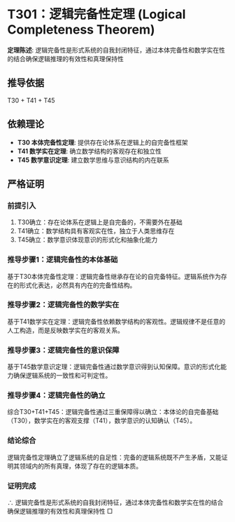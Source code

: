 # T301：逻辑完备性定理 (Logical Completeness Theorem)

**定理陈述**: 逻辑完备性是形式系统的自我封闭特征，通过本体完备性和数学实在性的结合确保逻辑推理的有效性和真理保持性

## 推导依据
T30 + T41 + T45

## 依赖理论
- **T30 本体完备性定理**: 提供存在论体系在逻辑上的自完备性框架
- **T41 数学实在定理**: 确立数学结构的客观存在和独立性
- **T45 数学意识定理**: 建立数学思维与意识结构的内在联系

## 严格证明

### 前提引入
1. T30确立：存在论体系在逻辑上是自完备的，不需要外在基础
2. T41确立：数学结构具有客观实在性，独立于人类思维存在
3. T45确立：数学意识体现意识的形式化和抽象化能力

### 推导步骤1：逻辑完备性的本体基础
基于T30本体完备性定理：逻辑完备性继承存在论的自完备特征。逻辑系统作为存在的形式化表达，必然具有内在的完备性结构。

### 推导步骤2：逻辑完备性的数学实在
基于T41数学实在定理：逻辑完备性依赖数学结构的客观性。逻辑规律不是任意的人工构造，而是反映数学实在的客观关系。

### 推导步骤3：逻辑完备性的意识保障
基于T45数学意识定理：逻辑完备性通过数学意识得到认知保障。意识的形式化能力确保逻辑系统的一致性和可判定性。

### 推导步骤4：逻辑完备性的确立
综合T30+T41+T45：逻辑完备性通过三重保障得以确立：本体论的自完备基础（T30），数学实在的客观支撑（T41），数学意识的认知确认（T45）。

### 结论综合
逻辑完备性定理确立了逻辑系统的自足性：完备的逻辑系统既不产生矛盾，又能证明其领域内的所有真理，体现了存在的逻辑本质。

### 证明完成
∴ 逻辑完备性是形式系统的自我封闭特征，通过本体完备性和数学实在性的结合确保逻辑推理的有效性和真理保持性 □